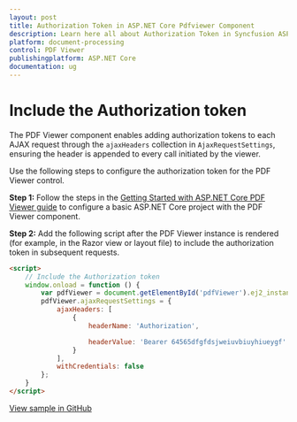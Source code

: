 ```yaml
---
layout: post
title: Authorization Token in ASP.NET Core Pdfviewer Component
description: Learn here all about Authorization Token in Syncfusion ASP.NET Core Pdfviewer component of Syncfusion Essential JS 2 and more.
platform: document-processing
control: PDF Viewer
publishingplatform: ASP.NET Core
documentation: ug
---
```


# Include the Authorization token

The PDF Viewer component enables adding authorization tokens to each AJAX request through the `ajaxHeaders` collection in `AjaxRequestSettings`, ensuring the header is appended to every call initiated by the viewer.

Use the following steps to configure the authorization token for the PDF Viewer control.

**Step 1:** Follow the steps in the [Getting Started with ASP.NET Core PDF Viewer guide](https://help.syncfusion.com/document-processing/pdf/pdf-viewer/asp-net-core/getting-started) to configure a basic ASP.NET Core project with the PDF Viewer component.

**Step 2:** Add the following script after the PDF Viewer instance is rendered (for example, in the Razor view or layout file) to include the authorization token in subsequent requests.

```html
<script>
    // Include the Authorization token
    window.onload = function () {
        var pdfViewer = document.getElementById('pdfViewer').ej2_instances[0];
        pdfViewer.ajaxRequestSettings = {
            ajaxHeaders: [
                {
                    headerName: 'Authorization',

                    headerValue: 'Bearer 64565dfgfdsjweiuvbiuyhiueygf'
                }
            ],
            withCredentials: false
        };
    }
</script>
```

[View sample in GitHub](https://github.com/SyncfusionExamples/asp-core-pdf-viewer-examples/tree/master/How%20to/Include%20the%20Authorization%20token)
